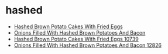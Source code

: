 # hashed

 * [Hashed Brown Potato Cakes With Fried Eggs](../../index/h/hashed-brown-potato-cakes-with-fried-eggs-10739.json)
 * [Onions Filled With Hashed Brown Potatoes And Bacon](../../index/o/onions-filled-with-hashed-brown-potatoes-and-bacon-12826.json)
 * [Hashed Brown Potato Cakes With Fried Eggs 10739](../../index/h/hashed-brown-potato-cakes-with-fried-eggs-10739.json)
 * [Onions Filled With Hashed Brown Potatoes And Bacon 12826](../../index/o/onions-filled-with-hashed-brown-potatoes-and-bacon-12826.json)
